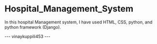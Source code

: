 # Hospital_Management_System

In this hospital Management system, I have used HTML, CSS, python, and python framework (Django).


--- vinaykuppili453 ---
